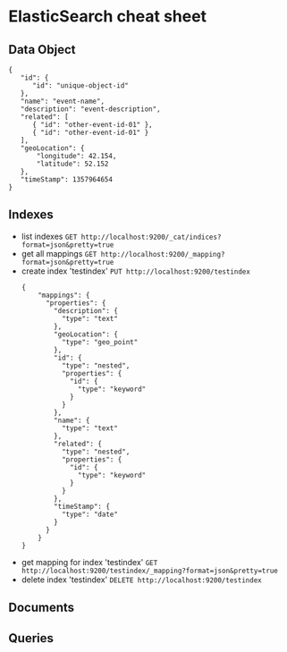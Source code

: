 # ElasticSearch cheat sheet

## Data Object
```
{
   "id": {
      "id": "unique-object-id"
   },
   "name": "event-name",
   "description": "event-description",
   "related": [
      { "id": "other-event-id-01" },
      { "id": "other-event-id-01" }
   ],
   "geoLocation": {
       "longitude": 42.154,
       "latitude": 52.152
   },
   "timeStamp": 1357964654 
}
```

## Indexes
* list indexes
  ``GET http://localhost:9200/_cat/indices?format=json&pretty=true``
* get all mappings
  ``GET http://localhost:9200/_mapping?format=json&pretty=true`` 
* create index 'testindex'
  ``PUT http://localhost:9200/testindex``
  ```
  {
      "mappings": {
        "properties": {
          "description": {
            "type": "text"
          },
          "geoLocation": {
            "type": "geo_point"
          },
          "id": {
            "type": "nested",
            "properties": {
              "id": {
                "type": "keyword"
              }
            }
          },
          "name": {
            "type": "text"
          },
          "related": {
            "type": "nested",
            "properties": {
              "id": {
                "type": "keyword"
              }
            }
          },
          "timeStamp": {
            "type": "date"
          }
        }
      }
  }
  ```
* get mapping for index 'testindex'
  ``GET http://localhost:9200/testindex/_mapping?format=json&pretty=true``   
* delete index 'testindex'
  ``DELETE http://localhost:9200/testindex``

## Documents

## Queries